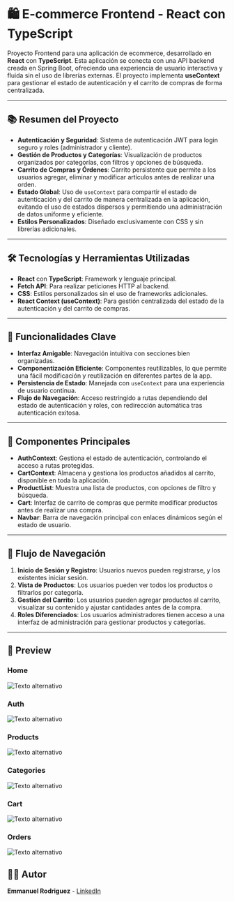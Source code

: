 # 🛍️ E-commerce Frontend - React con TypeScript

Proyecto Frontend para una aplicación de ecommerce, desarrollado en **React** con **TypeScript**. Esta aplicación se conecta con una API backend creada en Spring Boot, ofreciendo una experiencia de usuario interactiva y fluida sin el uso de librerías externas. El proyecto implementa **useContext** para gestionar el estado de autenticación y el carrito de compras de forma centralizada.

---

## 📚 Resumen del Proyecto

- **Autenticación y Seguridad**: Sistema de autenticación JWT para login seguro y roles (administrador y cliente).
- **Gestión de Productos y Categorías**: Visualización de productos organizados por categorías, con filtros y opciones de búsqueda.
- **Carrito de Compras y Órdenes**: Carrito persistente que permite a los usuarios agregar, eliminar y modificar artículos antes de realizar una orden.
- **Estado Global**: Uso de `useContext` para compartir el estado de autenticación y del carrito de manera centralizada en la aplicación, evitando el uso de estados dispersos y permitiendo una administración de datos uniforme y eficiente.
- **Estilos Personalizados**: Diseñado exclusivamente con CSS y sin librerías adicionales.

 ---


## 🛠️ Tecnologías y Herramientas Utilizadas

- **React** con **TypeScript**: Framework y lenguaje principal.
- **Fetch API**: Para realizar peticiones HTTP al backend.
- **CSS**: Estilos personalizados sin el uso de frameworks adicionales.
- **React Context (useContext)**: Para gestión centralizada del estado de la autenticación y del carrito de compras.

---


## 🚀 Funcionalidades Clave

- **Interfaz Amigable**: Navegación intuitiva con secciones bien organizadas.
- **Componentización Eficiente**: Componentes reutilizables, lo que permite una fácil modificación y reutilización en diferentes partes de la app.
- **Persistencia de Estado**: Manejada con `useContext` para una experiencia de usuario continua.
- **Flujo de Navegación**: Acceso restringido a rutas dependiendo del estado de autenticación y roles, con redirección automática tras autenticación exitosa.

---


## 🧩 Componentes Principales

- **AuthContext**: Gestiona el estado de autenticación, controlando el acceso a rutas protegidas.
- **CartContext**: Almacena y gestiona los productos añadidos al carrito, disponible en toda la aplicación.
- **ProductList**: Muestra una lista de productos, con opciones de filtro y búsqueda.
- **Cart**: Interfaz de carrito de compras que permite modificar productos antes de realizar una compra.
- **Navbar**: Barra de navegación principal con enlaces dinámicos según el estado de usuario.


---


## 🔄 Flujo de Navegación

1. **Inicio de Sesión y Registro**: Usuarios nuevos pueden registrarse, y los existentes iniciar sesión.
2. **Vista de Productos**: Los usuarios pueden ver todos los productos o filtrarlos por categoría.
3. **Gestión del Carrito**: Los usuarios pueden agregar productos al carrito, visualizar su contenido y ajustar cantidades antes de la compra.
4. **Roles Diferenciados**: Los usuarios administradores tienen acceso a una interfaz de administración para gestionar productos y categorías.

---

## 🔄 Preview

### Home
![Texto alternativo](https://i.postimg.cc/2St5BS75/swaggerhome.png)
### Auth
![Texto alternativo](https://i.postimg.cc/fRyLL9XF/auth.png)
### Products
![Texto alternativo](https://i.postimg.cc/3JnNYBym/Products-Swagger.png)
### Categories
![Texto alternativo](https://i.postimg.cc/SNyRB5Km/Categorieswagger.png)
### Cart
![Texto alternativo](https://i.postimg.cc/HW0jPHdS/Cartswagger.png)
### Orders
![Texto alternativo](https://i.postimg.cc/0jCQ6GVg/ordersswagger.png)


## 🧑‍💻 Autor

**Emmanuel Rodriguez** - [LinkedIn](https://www.linkedin.com)

